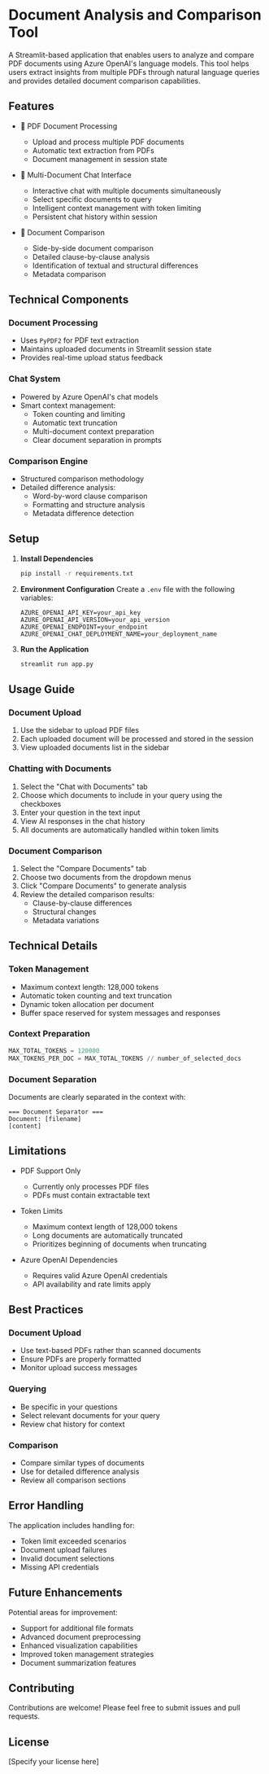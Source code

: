 # Document Analysis and Comparison Tool

A Streamlit-based application that enables users to analyze and compare PDF documents using Azure OpenAI's language models. This tool helps users extract insights from multiple PDFs through natural language queries and provides detailed document comparison capabilities.

## Features

- 📑 PDF Document Processing
  - Upload and process multiple PDF documents
  - Automatic text extraction from PDFs
  - Document management in session state

- 💬 Multi-Document Chat Interface
  - Interactive chat with multiple documents simultaneously
  - Select specific documents to query
  - Intelligent context management with token limiting
  - Persistent chat history within session

- 🔄 Document Comparison
  - Side-by-side document comparison
  - Detailed clause-by-clause analysis
  - Identification of textual and structural differences
  - Metadata comparison

## Technical Components

### Document Processing
- Uses `PyPDF2` for PDF text extraction
- Maintains uploaded documents in Streamlit session state
- Provides real-time upload status feedback

### Chat System
- Powered by Azure OpenAI's chat models
- Smart context management:
  - Token counting and limiting
  - Automatic text truncation
  - Multi-document context preparation
  - Clear document separation in prompts

### Comparison Engine
- Structured comparison methodology
- Detailed difference analysis:
  - Word-by-word clause comparison
  - Formatting and structure analysis
  - Metadata difference detection

## Setup

1. **Install Dependencies**
   ```bash
   pip install -r requirements.txt
   ```

2. **Environment Configuration**
   Create a `.env` file with the following variables:
   ```
   AZURE_OPENAI_API_KEY=your_api_key
   AZURE_OPENAI_API_VERSION=your_api_version
   AZURE_OPENAI_ENDPOINT=your_endpoint
   AZURE_OPENAI_CHAT_DEPLOYMENT_NAME=your_deployment_name
   ```

3. **Run the Application**
   ```bash
   streamlit run app.py
   ```

## Usage Guide

### Document Upload
1. Use the sidebar to upload PDF files
2. Each uploaded document will be processed and stored in the session
3. View uploaded documents list in the sidebar

### Chatting with Documents
1. Select the "Chat with Documents" tab
2. Choose which documents to include in your query using the checkboxes
3. Enter your question in the text input
4. View AI responses in the chat history
5. All documents are automatically handled within token limits

### Document Comparison
1. Select the "Compare Documents" tab
2. Choose two documents from the dropdown menus
3. Click "Compare Documents" to generate analysis
4. Review the detailed comparison results:
   - Clause-by-clause differences
   - Structural changes
   - Metadata variations

## Technical Details

### Token Management
- Maximum context length: 128,000 tokens
- Automatic token counting and text truncation
- Dynamic token allocation per document
- Buffer space reserved for system messages and responses

### Context Preparation
```python
MAX_TOTAL_TOKENS = 120000
MAX_TOKENS_PER_DOC = MAX_TOTAL_TOKENS // number_of_selected_docs
```

### Document Separation
Documents are clearly separated in the context with:
```
=== Document Separator ===
Document: [filename]
[content]
```

## Limitations

- PDF Support Only
  - Currently only processes PDF files
  - PDFs must contain extractable text

- Token Limits
  - Maximum context length of 128,000 tokens
  - Long documents are automatically truncated
  - Prioritizes beginning of documents when truncating

- Azure OpenAI Dependencies
  - Requires valid Azure OpenAI credentials
  - API availability and rate limits apply

## Best Practices

### Document Upload
- Use text-based PDFs rather than scanned documents
- Ensure PDFs are properly formatted
- Monitor upload success messages

### Querying
- Be specific in your questions
- Select relevant documents for your query
- Review chat history for context

### Comparison
- Compare similar types of documents
- Use for detailed difference analysis
- Review all comparison sections

## Error Handling

The application includes handling for:
- Token limit exceeded scenarios
- Document upload failures
- Invalid document selections
- Missing API credentials

## Future Enhancements

Potential areas for improvement:
- Support for additional file formats
- Advanced document preprocessing
- Enhanced visualization capabilities
- Improved token management strategies
- Document summarization features

## Contributing

Contributions are welcome! Please feel free to submit issues and pull requests.

## License

[Specify your license here]